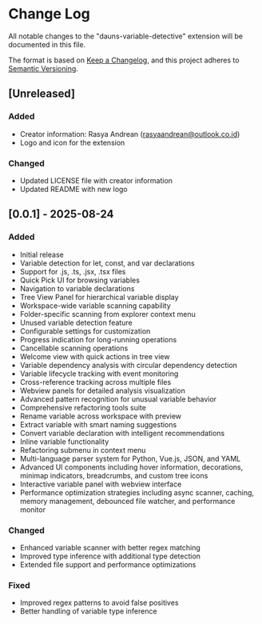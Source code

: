 # Change Log

All notable changes to the "dauns-variable-detective" extension will be documented in this file.

The format is based on [Keep a Changelog](https://keepachangelog.com/en/1.0.0/),
and this project adheres to [Semantic Versioning](https://semver.org/spec/v2.0.0.html).

## [Unreleased]

### Added

- Creator information: Rasya Andrean (rasyaandrean@outlook.co.id)
- Logo and icon for the extension

### Changed

- Updated LICENSE file with creator information
- Updated README with new logo

## [0.0.1] - 2025-08-24

### Added

- Initial release
- Variable detection for let, const, and var declarations
- Support for .js, .ts, .jsx, .tsx files
- Quick Pick UI for browsing variables
- Navigation to variable declarations
- Tree View Panel for hierarchical variable display
- Workspace-wide variable scanning capability
- Folder-specific scanning from explorer context menu
- Unused variable detection feature
- Configurable settings for customization
- Progress indication for long-running operations
- Cancellable scanning operations
- Welcome view with quick actions in tree view
- Variable dependency analysis with circular dependency detection
- Variable lifecycle tracking with event monitoring
- Cross-reference tracking across multiple files
- Webview panels for detailed analysis visualization
- Advanced pattern recognition for unusual variable behavior
- Comprehensive refactoring tools suite
- Rename variable across workspace with preview
- Extract variable with smart naming suggestions
- Convert variable declaration with intelligent recommendations
- Inline variable functionality
- Refactoring submenu in context menu
- Multi-language parser system for Python, Vue.js, JSON, and YAML
- Advanced UI components including hover information, decorations, minimap indicators, breadcrumbs, and custom tree icons
- Interactive variable panel with webview interface
- Performance optimization strategies including async scanner, caching, memory management, debounced file watcher, and performance monitor

### Changed

- Enhanced variable scanner with better regex matching
- Improved type inference with additional type detection
- Extended file support and performance optimizations

### Fixed

- Improved regex patterns to avoid false positives
- Better handling of variable type inference

